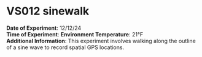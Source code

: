 # VS012 sinewalk

**Date of Experiment**: 12/12/24  
**Time of Experiment**:
**Environment Temperature**: 21°F  
**Additional Information**: This experiment involves walking along the outline of a sine wave to record spatial GPS locations.
